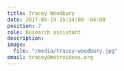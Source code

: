 ```yaml
---
title: Tracey Woodbury
date: 2017-05-19 15:34:00 -04:00
position: 7
role: Research assistant
description: 
image:
  file: "/media/tracey-woodbury.jpg"
email: tracey@metroideas.org
---
```


